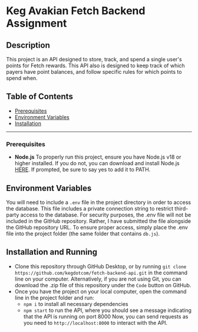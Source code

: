 # Keg Avakian Fetch Backend Assignment

## Description
This project is an API designed to store, track, and spend a single user's points for Fetch rewards. This API also is designed to keep track of which payers have point balances, and follow specific rules for which points to spend when.

## Table of Contents
- [Prerequisites](#prerequisites)
- [Environment Variables](#environment-variables)
- [Installation](#installation-and-running)

---

### Prerequisites
- **Node.js** To properly run this project, ensure you have Node.js v18 or higher installed. If you do not, you can download and install Node.js [HERE](https://nodejs.org/en/download/prebuilt-installer/). If prompted, be sure to say yes to add it to PATH.

## Environment Variables
You will need to include a `.env` file in the project directory in order to access the database. This file includes a private connection string to restrict third-party access to the database. For security purposes, the .env file will not be included in the GitHub repository. Rather, I have submitted the file alongside the GitHub repository URL. To ensure proper access, simply place the .env file into the project folder (the same folder that contains `db.js`).

## Installation and Running
- Clone this repository through GitHub Desktop, or by running `git clone https://github.com/kegdotcom/fetch-backend-api.git` in the command line on your computer. Alternatively, if you are not using Git, you can download the .zip file of this repository under the `Code` button on GitHub.
- Once you have the project on your local computer, open the command line in the project folder and run: 
  - `npm i` to install all necessary dependencies
  - `npm start` to run the API, where you should see a message indicating that the API is running on port 8000
Now, you can send requests as you need to `http://localhost:8000` to interact with the API.